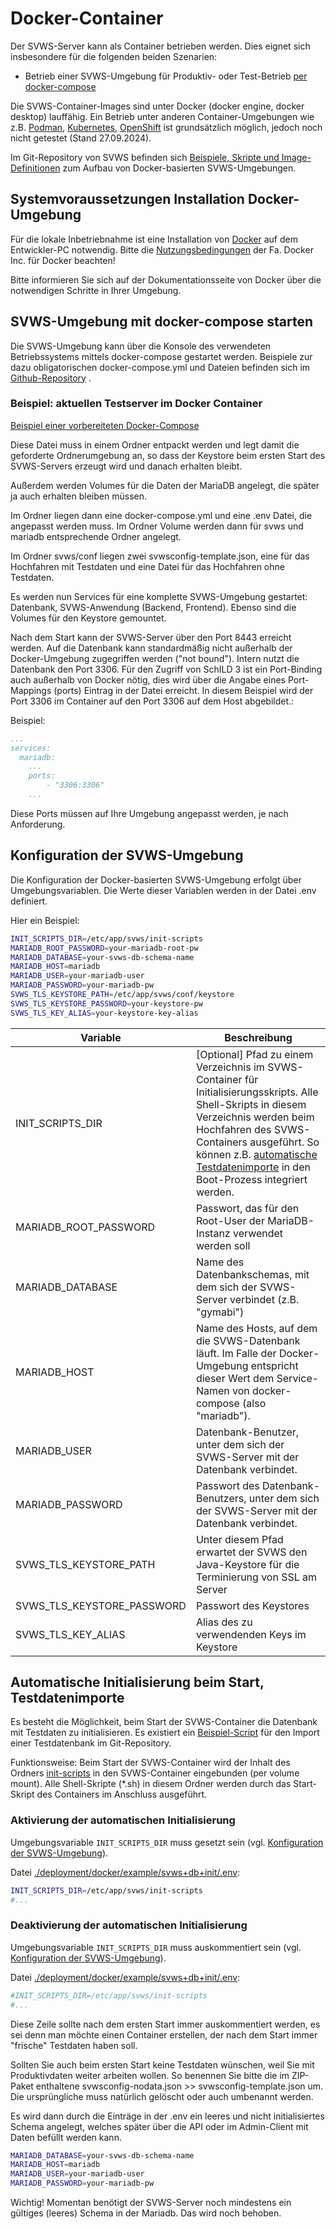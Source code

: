 # Docker-Container 

Der SVWS-Server kann als Container betrieben werden. Dies eignet sich insbesondere für die folgenden beiden Szenarien:

* Betrieb einer SVWS-Umgebung für Produktiv- oder Test-Betrieb [per docker-compose](#svws-umgebung-mit-docker-compose-starten)


Die SVWS-Container-Images sind unter Docker (docker engine, docker desktop) lauffähig. Ein Betrieb unter anderen Container-Umgebungen wie z.B. 
[Podman](https://podman.io/), [Kubernetes](https://kubernetes.io/de/), [OpenShift](https://www.redhat.com/de/technologies/cloud-computing/openshift) 
ist grundsätzlich möglich, jedoch noch nicht getestet (Stand 27.09.2024).

Im Git-Repository von SVWS befinden sich [Beispiele, Skripte und Image-Definitionen](https://github.com/SVWS-NRW/SVWS-Server/tree/dev/deployment/docker) 
zum Aufbau von Docker-basierten SVWS-Umgebungen.


## Systemvoraussetzungen Installation Docker-Umgebung
Für die lokale Inbetriebnahme ist eine Installation von [Docker](https://docs.docker.com) auf dem Entwickler-PC notwendig.
Bitte die [Nutzungsbedingungen](https://www.docker.com/legal/docker-subscription-service-agreement) der Fa. Docker Inc. für Docker beachten!

Bitte informieren Sie sich auf der Dokumentationsseite von Docker über die notwendigen Schritte in Ihrer Umgebung.


## SVWS-Umgebung mit docker-compose starten

Die SVWS-Umgebung kann über die Konsole des verwendeten Betriebssystems mittels docker-compose gestartet werden. 
Beispiele zur dazu obligatorischen docker-compose.yml und Dateien befinden sich im [Github-Repository](https://github.com/SVWS-NRW/SVWS-Server/tree/dev/deployment/docker/example) .

### Beispiel: aktuellen Testserver im Docker Container

[Beispiel einer vorbereiteten Docker-Compose](https://github.com/SVWS-NRW/SVWS-Dokumentation/blob/main/deployment/Docker/svws-docker-example.zip)

Diese Datei muss in einem Ordner entpackt werden und legt damit die geforderte Ordnerumgebung an, so dass der Keystore beim ersten Start des SVWS-Servers erzeugt wird und danach erhalten bleibt.

Außerdem werden Volumes für die Daten der MariaDB angelegt, die später ja auch erhalten bleiben müssen.

Im Ordner liegen dann eine docker-compose.yml und eine .env Datei, die angepasst werden muss.
Im Ordner Volume werden dann für svws und mariadb entsprechende Ordner angelegt.

Im Ordner svws/conf liegen zwei svwsconfig-template.json, eine für das Hochfahren mit Testdaten und eine Datei für das Hochfahren ohne Testdaten.

Es werden nun Services für eine komplette SVWS-Umgebung gestartet: Datenbank, SVWS-Anwendung (Backend, Frontend). Ebenso sind die Volumes für den Keystore gemountet. 

Nach dem Start kann der SVWS-Server über den Port 8443 erreicht werden. 
Auf die Datenbank kann standardmäßig nicht außerhalb der Docker-Umgebung zugegriffen werden ("not bound"). 
Intern nutzt die Datenbank den Port 3306. Für den Zugriff von SchILD 3 ist ein Port-Binding auch außerhalb von Docker nötig, 
dies wird über die Angabe eines Port-Mappings (ports) Eintrag in der Datei erreicht. 
In diesem Beispiel wird der Port 3306 im Container auf den Port 3306 auf dem Host abgebildet.:

Beispiel:
```yaml
...
services:
  mariadb:
    ...
    ports:
        - "3306:3306"
    ...
```

Diese Ports müssen auf Ihre Umgebung angepasst werden, je nach Anforderung.

## Konfiguration der SVWS-Umgebung 
Die Konfiguration der Docker-basierten SVWS-Umgebung erfolgt über Umgebungsvariablen. 
Die Werte dieser Variablen werden in der Datei .env definiert. 

Hier ein Beispiel: 
```bash
INIT_SCRIPTS_DIR=/etc/app/svws/init-scripts
MARIADB_ROOT_PASSWORD=your-mariadb-root-pw
MARIADB_DATABASE=your-svws-db-schema-name
MARIADB_HOST=mariadb
MARIADB_USER=your-mariadb-user
MARIADB_PASSWORD=your-mariadb-pw
SVWS_TLS_KEYSTORE_PATH=/etc/app/svws/conf/keystore
SVWS_TLS_KEYSTORE_PASSWORD=your-keystore-pw
SVWS_TLS_KEY_ALIAS=your-keystore-key-alias
```

| Variable | Beschreibung |
| ----------- | ----------- |
| INIT_SCRIPTS_DIR | [Optional] Pfad zu einem Verzeichnis im SVWS-Container für Initialisierungsskripts. Alle Shell-Skripts in diesem Verzeichnis werden beim Hochfahren des SVWS-Containers ausgeführt. So können z.B. [automatische Testdatenimporte](#automatische-initialisierung-beim-start-testdatenimporte) in den Boot-Prozess integriert werden. |
| MARIADB_ROOT_PASSWORD | Passwort, das für den Root-User der MariaDB-Instanz verwendet werden soll |
| MARIADB_DATABASE | Name des Datenbankschemas, mit dem sich der SVWS-Server verbindet (z.B. "gymabi") |
| MARIADB_HOST | Name des Hosts, auf dem die SVWS-Datenbank läuft. Im Falle der Docker-Umgebung entspricht dieser Wert dem Service-Namen von docker-compose (also "mariadb"). |
| MARIADB_USER | Datenbank-Benutzer, unter dem sich der SVWS-Server mit der Datenbank verbindet. |
| MARIADB_PASSWORD | Passwort des Datenbank-Benutzers, unter dem sich der SVWS-Server mit der Datenbank verbindet. |
| SVWS_TLS_KEYSTORE_PATH | Unter diesem Pfad erwartet der SVWS den Java-Keystore für die Terminierung von SSL am Server |
| SVWS_TLS_KEYSTORE_PASSWORD | Passwort des Keystores |
| SVWS_TLS_KEY_ALIAS | Alias des zu verwendenden Keys im Keystore  |


## Automatische Initialisierung beim Start, Testdatenimporte
Es besteht die Möglichkeit, beim Start der SVWS-Container die Datenbank mit Testdaten zu initialisieren. Es existiert ein [Beispiel-Script](https://github.com/SVWS-NRW/SVWS-Server/blob/dev/testing/svws/init-scripts/001import-test-db.sh) für den Import einer Testdatenbank im Git-Repository.

Funktionsweise: Beim Start der SVWS-Container wird der Inhalt des Ordners [init-scripts](https://github.com/SVWS-NRW/SVWS-Server/tree/dev/testing/svws/init-scripts) in den SVWS-Container eingebunden (per volume mount). Alle Shell-Skripte (*.sh) in diesem Ordner werden durch das Start-Skript des Containers im Anschluss ausgeführt.

### Aktivierung der automatischen Initialisierung
Umgebungsvariable `INIT_SCRIPTS_DIR` muss gesetzt sein (vgl. [Konfiguration der SVWS-Umgebung](#Konfiguration-der-SVWS-Umgebung)). 

Datei [./deployment/docker/example/svws+db+init/.env](https://github.com/SVWS-NRW/SVWS-Server/blob/dev/deployment/docker/example/svws%2Bdb%2Binit/.env):
```bash
INIT_SCRIPTS_DIR=/etc/app/svws/init-scripts
#...
```

### Deaktivierung der automatischen Initialisierung
Umgebungsvariable `INIT_SCRIPTS_DIR` muss auskommentiert sein (vgl. [Konfiguration der SVWS-Umgebung](#Konfiguration-der-SVWS-Umgebung)).

Datei [./deployment/docker/example/svws+db+init/.env](https://github.com/SVWS-NRW/SVWS-Server/blob/dev/deployment/docker/example/svws%2Bdb%2Binit/.env):
```bash
#INIT_SCRIPTS_DIR=/etc/app/svws/init-scripts
#...
```
Diese Zeile sollte nach dem ersten Start immer auskommentiert werden, es sei denn man möchte einen Container erstellen, der nach dem Start immer "frische" Testdaten haben soll.

Sollten Sie auch beim ersten Start keine Testdaten wünschen, weil Sie mit Produktivdaten weiter arbeiten wollen. So benennen Sie bitte die im ZIP-Paket enthaltene svwsconfig-nodata.json >> svwsconfig-template.json um. Die ursprüngliche muss natürlich gelöscht oder auch umbenannt werden.

Es wird dann durch die Einträge in der .env ein leeres und nicht initialisiertes Schema angelegt, welches später über die API oder im Admin-Client mit Daten befüllt werden kann.

```bash
MARIADB_DATABASE=your-svws-db-schema-name
MARIADB_HOST=mariadb
MARIADB_USER=your-mariadb-user
MARIADB_PASSWORD=your-mariadb-pw
```

Wichtig! Momentan benötigt der SVWS-Server noch mindestens ein gültiges (leeres) Schema in der Mariadb. Das wird noch behoben.

